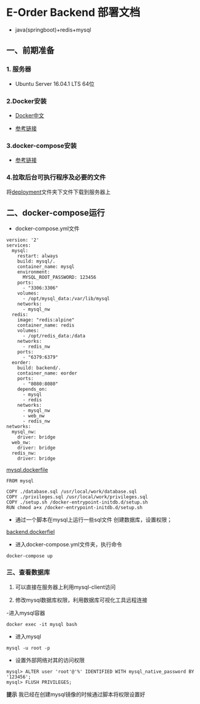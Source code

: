 # E-Order Backend 部署文档
- java(springboot)+redis+mysql
## 一、前期准备
### 1. 服务器

- Ubuntu Server 16.04.1 LTS 64位

### 2.Docker安装

- [Docker中文](http://www.docker.org.cn/)

- [参考链接](https://blog.csdn.net/bingzhongdehuoyan/article/details/79411479)

### 3.docker-compose安装

- [参考链接](https://blog.csdn.net/gsying1474/article/details/52988784)

### 4.拉取后台可执行程序及必要的文件

将[deployment](https://github.com/E-Order/back-end/tree/master/deployment)文件夹下文件下载到服务器上

## 二、docker-compose运行

- docker-compose.yml文件
```
version: '2'
services:
  mysql:
    restart: always
    build: mysql/.
    container_name: mysql
    environment:
      MYSQL_ROOT_PASSWORD: 123456
    ports:
      - "3306:3306"
    volumes:
      - /opt/mysql_data:/var/lib/mysql
    networks:
      - mysql_nw
  redis:
    image: "redis:alpine"
    container_name: redis
    volumes:
      - /opt/redis_data:/data
    networks:
      - redis_nw
    ports:
      - "6379:6379"
  eorder:
    build: backend/.
    container_name: eorder
    ports:
      - "8080:8080"
    depends_on:
      - mysql
      - redis
    networks:
      - mysql_nw
      - web_nw
      - redis_nw
networks:
  mysql_nw:
    driver: bridge
  web_nw:
    driver: bridge
  redis_nw:
    driver: bridge
```
[mysql.dockerfile](https://github.com/E-Order/back-end/blob/master/deployment/mysql/Dockerfile)
```
FROM mysql

COPY ./database.sql /usr/local/work/database.sql
COPY ./privileges.sql /usr/local/work/privileges.sql
COPY ./setup.sh /docker-entrypoint-initdb.d/setup.sh
RUN chmod a+x /docker-entrypoint-initdb.d/setup.sh
```
- 通过一个脚本在mysql上运行一些sql文件 创建数据库，设置权限；

[backend.dockerfiel](https://github.com/E-Order/back-end/blob/master/deployment/backend/Dockerfile)

- 进入docker-compose.yml文件夹，执行命令

```
docker-compose up
```

### 三、查看数据库

1. 可以直接在服务器上利用mysql-client访问

2. 修改mysql数据库权限，利用数据库可视化工具远程连接

-进入mysql容器
```
docker exec -it mysql bash 
```
- 进入mysql
```
mysql -u root -p
```
- 设置外部网络对其的访问权限
```
mysql> ALTER user 'root'@'%' IDENTIFIED WITH mysql_native_password BY '123456';
mysql> FLUSH PRIVILEGES; 

```
**提示** 我已经在创建mysql镜像的时候通过脚本将权限设置好
